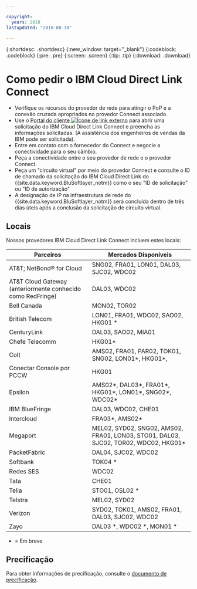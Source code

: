 ```yaml
---

copyright:
  years: 2018
lastupdated: "2018-08-30"

---
```


{:shortdesc: .shortdesc}
{:new_window: target="_blank"}
{:codeblock: .codeblock}
{:pre: .pre}
{:screen: .screen}
{:tip: .tip}
{:download: .download}

# Como pedir o IBM Cloud Direct Link Connect

 * Verifique os recursos do provedor de rede para atingir o PoP e a conexão cruzada apropriados no provedor Connect associado.
 * Use o [Portal do cliente ![Ícone de link externo](../../icons/launch-glyph.svg "Ícone de link externo")](https://control.softlayer.com/) para abrir uma solicitação do IBM Cloud Direct Link Connect e preencha as informações solicitadas. (A assistência dos engenheiros de vendas da IBM pode ser solicitada). 
 * Entre em contato com o fornecedor do Connect e negocie a conectividade para o seu câmbio.
 * Peça a conectividade entre o seu provedor de rede e o provedor Connect.
 * Peça um "circuito virtual" por meio do provedor Connect e consulte o ID de chamado da solicitação do IBM Cloud Direct Link do {{site.data.keyword.BluSoftlayer_notm}} como o seu "ID de solicitação" ou "ID de autorização"
 * A designação de IP na infraestrutura de rede do {{site.data.keyword.BluSoftlayer_notm}} será concluída dentro de três dias úteis após a conclusão da solicitação de circuito virtual.
 

## Locais

Nossos provedores IBM Cloud Direct Link Connect incluem estes locais:

| Parceiros | Mercados Disponíveis |
|--------------|--------------|
| AT&T; NetBond® for Cloud | SNG02, FRA01, LON01, DAL03, SJC02, WDC02|
| AT&T Cloud Gateway (anteriormente conhecido como RedFringe)| DAL03, WDC02 |
| Bell Canada | MON02, TOR02 |
| British Telecom |  LON01, FRA01, WDC02, SAO02, HKG01 * |
| CenturyLink | DAL03, SAO02, MIA01 |
| Chefe Telecomm | HKG01* |
| Colt | AMS02, FRA01, PAR02, TOK01, SNG02, LON01*, HKG01*,  |
| Conectar Console por PCCW | HKG01 |
| Epsilon | AMS02*, DAL03*, FRA01*, HKG01*, LON01*, SNG02*, WDC02* |
| IBM BlueFringe | DAL03, WDC02, CHE01 |
| Intercloud | FRA03*, AMS02* |
| Megaport |  MEL02, SYD02, SNG02, AMS02, FRA01, LON03, STO01, DAL03, SJC02, TOR02, WDC02, HKG01* |
| PacketFabric | DAL04, SJC02, WDC02 |
| Softbank | TOK04 * |
| Redes SES | WDC02 |
| Tata | CHE01 |
| Telia | STO01, OSL02 * |
| Telstra | MEL02, SYD02 |
| Verizon | SYD02, TOK01, AMS02, FRA01, DAL03, SJC02, WDC02 |
| Zayo | DAL03 *, WDC02 *, MON01 * |

* = Em breve

## Precificação

Para obter informações de precificação, consulte o [documento de precificação](pricing.html).
